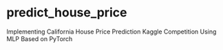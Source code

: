 # predict_house_price
Implementing California House Price Prediction Kaggle Competition Using MLP Based on PyTorch
